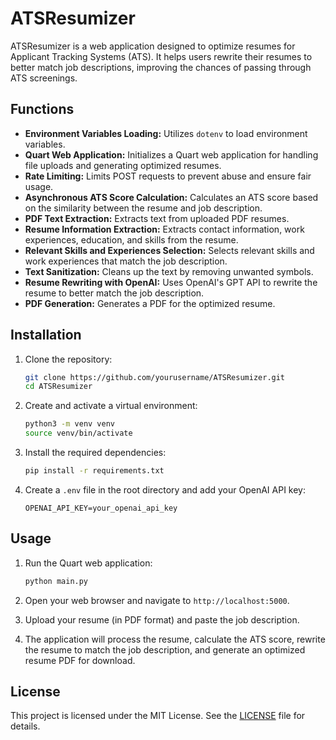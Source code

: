 # ATSResumizer

ATSResumizer is a web application designed to optimize resumes for Applicant Tracking Systems (ATS). It helps users rewrite their resumes to better match job descriptions, improving the chances of passing through ATS screenings.

## Functions

- **Environment Variables Loading:** Utilizes `dotenv` to load environment variables.
- **Quart Web Application:** Initializes a Quart web application for handling file uploads and generating optimized resumes.
- **Rate Limiting:** Limits POST requests to prevent abuse and ensure fair usage.
- **Asynchronous ATS Score Calculation:** Calculates an ATS score based on the similarity between the resume and job description.
- **PDF Text Extraction:** Extracts text from uploaded PDF resumes.
- **Resume Information Extraction:** Extracts contact information, work experiences, education, and skills from the resume.
- **Relevant Skills and Experiences Selection:** Selects relevant skills and work experiences that match the job description.
- **Text Sanitization:** Cleans up the text by removing unwanted symbols.
- **Resume Rewriting with OpenAI:** Uses OpenAI's GPT API to rewrite the resume to better match the job description.
- **PDF Generation:** Generates a PDF for the optimized resume.

## Installation

1. Clone the repository:
    ```sh
    git clone https://github.com/yourusername/ATSResumizer.git
    cd ATSResumizer
    ```

2. Create and activate a virtual environment:
    ```sh
    python3 -m venv venv
    source venv/bin/activate
    ```

3. Install the required dependencies:
    ```sh
    pip install -r requirements.txt
    ```

4. Create a `.env` file in the root directory and add your OpenAI API key:
    ```env
    OPENAI_API_KEY=your_openai_api_key
    ```

## Usage

1. Run the Quart web application:
    ```sh
    python main.py
    ```

2. Open your web browser and navigate to `http://localhost:5000`.

3. Upload your resume (in PDF format) and paste the job description.

4. The application will process the resume, calculate the ATS score, rewrite the resume to match the job description, and generate an optimized resume PDF for download.

## License

This project is licensed under the MIT License. See the [LICENSE](LICENSE) file for details.
